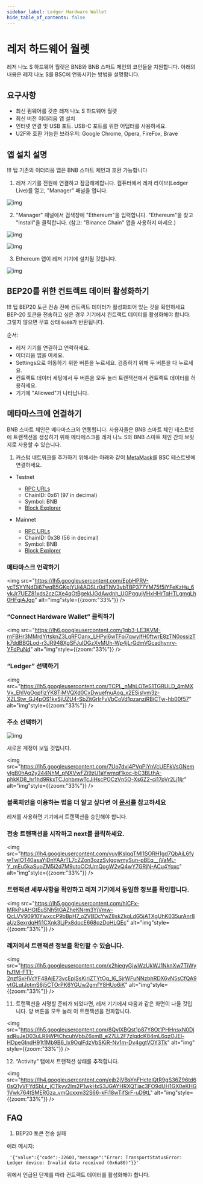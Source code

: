 ```yaml
---
sidebar_label: Ledger Hardware Wallet
hide_table_of_contents: false
---
```


# 레저 하드웨어 월렛

레저 나노 S 하드웨어 월렛은 BNB와 BNB 스마트 체인의 코인들을 지원합니다. 아래의 내용은 레저 나노 S를 BSC에 연동시키는 방법을 설명합니다.

## 요구사항
* 최신 펌웨어를 갖춘 레저 나노 S 하드웨어 월렛
* 최신 버전 이더리움 앱 설치
* 인터넷 연결 및 USB 포트. USB-C 포트를 위한 어댑터를 사용하세요.
* U2F와 호환 가능한 브라우저: Google Chrome, Opera, FireFox, Brave

## 앱 설치 설명

!!! 팁
		기존의 이더리움 앱은 BNB 스마트 체인과 호환 가능합니다

1) 레저 기기를 전원에 연결하고 잠금해제합니다. 컴퓨터에서 레저 라이브(Ledger Live)를 열고, "Manager" 패널을 엽니다.

![img](https://lh4.googleusercontent.com/3IYxS3SPr--yBE7OSuw-i7BkKNk7WR_3PxOdq2PMx_xZl3prBrslPvFbUTEY9keZ-g1XOV4WTpJ_9wM32mPVQ_gNh8A5lSigGb1qRTgkOz6wlZa9LzTjBl0QMCVv5LIouGcJOwwn)

2) "Manager" 패널에서 검색창에 "Ethereum"을 입력합니다. "Ethereum"을 찾고 "Install"을 클릭합니다. (참고: "Binance Chain" 앱을 사용하지 마세요.)

![img](https://lh5.googleusercontent.com/q2SEjHGNgiCZMMdvZ3dvH96o67MqPm4Otj70XGnmsmZT3NekLUXo-FlJlnBpuIPiZRnCstEgOYq3Vmip0gMd7tD7gV_J4oECFBKDYmSe1Euph3ST1e5TeRrZyqZWL_AEAiL3aVer)

![img](https://lh5.googleusercontent.com/FYp-dbx_njGFbP3LqSDGYBIqubv5VEU2n-eLJTqxdtRctpWLNnDpZdN48rGNogCQTC5LgwACaA9eP2_FAwzEMWNQxvxct7AHS3lcojJf8qsbvB_rRMaGrb1-YAO0LYgF0A83fjqY)

3) Ethereum 앱이 레저 기기에 설치될 것입니다.

![img](https://lh5.googleusercontent.com/1lT0rjEpawrZO6TkthQCCCQMs5CHH44iKDhZTJr6_VAOGsftEuJIih6d_-1VWq5DHET9yfn-FgiIA87tZ-zxl4RJPn8kpVWCK7ZHrccJBXeTjlzIfqg5CwGzoESQR3s8yUhVHbmX)

## BEP20를 위한 컨트랙트 데이터 활성화하기

!!! 팁
		 BEP20 토큰 전송 전에 컨트랙트 데이터가 활성화되어 있는 것을 확인하세요 
BEP-20 토큰을 전송하고 싶은 경우 기기에서 컨트랙트 데이터를 활성화해야 합니다. 그렇지 않으면 무효 상태 `6a80`가 반환됩니다.

순서: 

- 레저 기기를 연결하고 언락하세요.
- 이더리움 앱을 여세요.
- Settings으로 이동하기 위한 버튼을 누르세요. 검증하기 위해 두 버튼을 다 누르세요.
- 컨트랙트 데이터 세팅에서 두 버튼을 모두 눌러 트랜잭션에서 컨트랙트 데이터를 허용하세요.
- 기기에 "Allowed"가 나타납니다. 

## 메타마스크에 연결하기

BNB 스마트 체인은 메타마스크와 연동됩니다. 사용자들은 BNB 스마트 체인 테스트넷에 트랜잭션을 생성하기 위해 메타메스크를 레저 나노 S와 BNB 스마트 체인 간의 브릿지로 사용할 수 있습니다.

1) 커스텀 네트워크를 추가하기 위해서는 아래와 같이 [MetaMask](./metamask.md)를 BSC 테스트넷에 연결하세요.

 * Testnet
    * [RPC URLs](./../rpc.md)
    * ChainID: 0x61 (97 in decimal)
    * Symbol: BNB
    * [Block Explorer](https://testnet.bscscan.com)

 * Mainnet
    * [RPC URLs](./../rpc.md)
    * ChainID: 0x38 (56 in decimal)
    * Symbol: BNB
    * [Block Explorer](https://bscscan.com)

### 메타마스크 언락하기

<img src="https://lh5.googleusercontent.com/EpbHPRV-ycTSYYNdDi67wqB5GKpiYUj4AOSLr0dTNV3vbTBP377YM75f5iYFeKzHu_6ykJr7UEZ81xds2czCXe4qOtBgekIJGdAwdnh_UGPggujVHxHHrTqHTLgmgLh0HFgiAJgp" alt="img"style={{zoom:"33%"}} />

### “Connect Hardware Wallet” 클릭하기

<img src="https://lh6.googleusercontent.com/1gb3-LE3KVM-rnFBHr3MMrdYrtsknZ3LqRFOanx_LHPyi6wTFpi7qwyIfH0ftwrE8zTN0ossizTk7ddBBGLod-r3JR948XgSFJuIDGzXvMUh-Wp4jLrGdmVGcadhynrv-YFdPuNd" alt="img"style={{zoom:"33%"}} />

### “Ledger” 선택하기

<img src="https://lh5.googleusercontent.com/TCPL_nMhLOTeS1TGRULD_4mMXVx_EhlVqOopfizYK8TiMVQXd0CxDwuefnuAoq_x2ESislvm3z-XZLStw_GJ4pOS1kxSjUZU4-SbZitGrIrFvVbCoVd1qzanzjRBiCTw-hb00f57" alt="img"style={{zoom:"33%"}} />

### 주소 선택하기

![img](https://lh3.googleusercontent.com/FlMY9pjEboYDskkLYu2tZ3QZL6RAaTD-gOUGrSV5F53uFRqVfzvo7znZL_EqU117enWTFaC_1Zx26b-BEneX9ivxo2_-1xjBSBZ-uHZlp0ySTZJ4Rgd5SLhpRP2WZLv7jDZc9Oek)

새로운 계정이 보일 것입니다.

<img src="https://lh5.googleusercontent.com/7Uo7dvi4PVqPiYnVcUEFkVsGNemyIgB0hAq2y244NhM_pNXVwFZi9zU1aYwmqf1koc-bC3BLthA-phkKD8_hr1hd9RkxTCJohbmwTcJiHscPOCzVn5O-Xs6Z2-ci17pVr2Lj1ljr" alt="img"style={{zoom:"33%"}} />

### 블록체인을 이용하는 법을 더 알고 싶다면 이 [문서](metamask.md)를 참고하세요

레저를 사용하면 기기에서 트랜잭션을 승인해야 합니다.

### 전송 트랜잭션을 시작하고 next를 클릭하세요.

<img src="https://lh4.googleusercontent.com/vuylKsIqqTMl1SORH1gd7QbAiL6fywTwIOT40asaYjDnYAArTL7cZZon3ozzSylgqwmySun-pBEq__jVaML-Y_mEu5kaSuoZM5i2d7M9utoCCtUmQogW2vQ4wY7GRjN-ACu4Yqxc" alt="img"style={{zoom:"33%"}} />

### 트랜잭션 세부사항을 확인하고 레저 기기에서 동일한 정보를 확인합니다.

<img src="https://lh5.googleusercontent.com/hICFx-MRkPsAHGtEuSNh5tGAZheKNrm3YjVmw-QcLVV90910YwxccP9bBpH7_o2VBDcYwZ8skZkgLdG5jATXgUhK035urAnr8aUzSexrdqHfi1CXnk3LjPx8dpcE668qzDoHLQEc" alt="img"style={{zoom:"33%"}} />

### 레저에서 트랜잭션 정보를 확인할 수 있습니다.

<img src="https://lh5.googleusercontent.com/x2hiegyGjwWzUkWJ1NknXw7TiWyhJ1M-FT1-2nzfSxHVcYF48AjE73vcEpiSsKiriZTYtOq_l6_SjrWFuNNzbhRDX6vN5sCfQA9vtGLqtJotmS6j5CTOrPK6YGUw2gmfY8HUo6iK" alt="img"style={{zoom:"33%"}} />

11) 트랜잭션을 서명할 준비가 되었다면, 레저 기기에서 다음과 같은 화면이 나올 것입니다. 양 버튼을 모두 눌러 이 트랜잭션을 전파합니다.

<img src="https://lh5.googleusercontent.com/8QvlXBQst1p87Y8Ot1PHHnsxN0DjsdRuJeD03uLR9WPtChcuhVbbZ6xmB_e27LL2F7zIgdcK84mL6qzOJEl-HDpeGIndH91t1Mb9B6_Ix9OqlFdzVbSKiR-Nv1m-Dv4ggtVOY3Tk" alt="img" style={{zoom:"33%"}} />

12) “Activity” 탭에서 트랜잭션 상태를 추적합니다.

<img src="https://lh4.googleusercontent.com/ejb2jVBsYnFHctelQtR9gS36Z96td60sQ1yVFYdSbLr_jCTkyv2Im2P1wkHxS3JGAYHRXQTiac3FO9dUH1GX0eKHG1Vwk764tSMERGza_vmQcxxm32S66-kFi18wTifSrF-uD9tL" alt="img"style={{zoom:"33%"}} />


## FAQ

1. BEP20 토큰 전송 실패

에러 메시지:

```
 '{"value":{"code":-32603,"message":"Error: TransportStatusError: Ledger device: Invalid data received (0x6a80)"}}'
```
위에서 언급된 단계를 따라 컨트랙트 데이터를 활성화해야 합니다.


